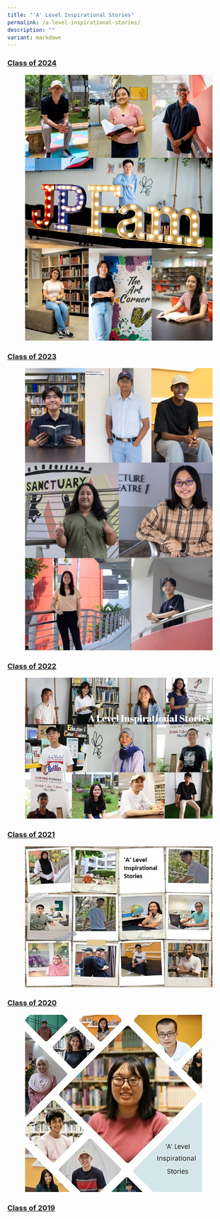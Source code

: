 ```yaml
---
title: "'A' Level Inspirational Stories"
permalink: /a-level-inspirational-stories/
description: ""
variant: markdown
---
```

<h3><a href="/a-level-inspirational-stories/2024/overview/">Class of 2024</a></h3>

<figure>
<img src="/images/Accomplishment/2024%20A%20Lvl%20Inspirational%20Story/2025_A_Level_Stories.jpg">
</figure>


<h3><a href="/a-level-inspirational-stories/2023/overview/">Class of 2023</a></h3>

<figure>
<img src="/images/Accomplishment/2024%20Inspiring/2024coverpage.jpg">
</figure>


<h3><a href="/a-level-inspirational-stories/2022/overview/">Class of 2022</a></h3>
<figure>
<img src="/images/Accomplishment/2023%20inspiring/A%20Level%20Inspirational%20Stories%202023%20Landing%20Page%20Collage.jpg">
</figure>




<h3><a href="/a-level-inspirational-stories/2021/overview/">Class of 2021</a></h3>
<figure>
<img src="/images/collage_ALevel%20600.jpg">
</figure>

<h3><a href="/a-level-inspirational-stories/2020/overview/">Class of 2020</a></h3>
<figure>
<img src="/images/Collage%202021.jpg">
</figure>


<h3><a href="/a-level-inspirational-stories/2019/overview/">Class of 2019</a></h3>